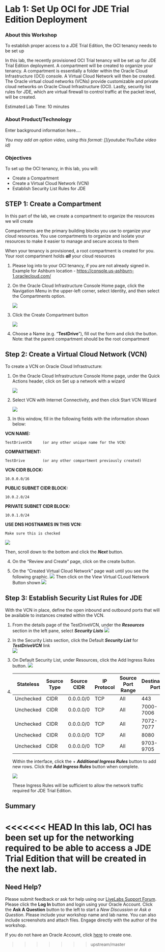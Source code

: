 # Lab 1: Set Up OCI for JDE Trial Edition Deployment 


### About this Workshop

To establish proper access to a JDE Trial Edition, the OCI tenancy needs to be set up

In this lab, the recently provisioned OCI Trial tenancy will be set up for JDE Trial Edition deployment. A compartment will be created to organize your tenancy. A compartment is essentially a folder within the Oracle Cloud Infrastructure (OCI) console. A Virtual Cloud Network will then be created. The Oracle virtual cloud networks (VCNs) provide customizable and private cloud networks on Oracle Cloud Infrastructure (OCI). Lastly, security list rules for JDE, which are virtual firewall to control traffic at the packet level, will be created.

Estimated Lab Time: 10 minutes

### About Product/Technology
Enter background information here....

*You may add an option video, using this format: [](youtube:YouTube video id)*

  [](youtube:zNKxJjkq0Pw)

### Objectives

To set up the OCI tenancy, in this lab, you will:
*   Create a Compartment
*   Create a Virtual Cloud Network (VCN)
*   Establish Security List Rules for JDE

## **STEP 1**: Create a Compartment 

In this part of the lab, we create a compartment to organize the resources we will create

Compartments are the primary building blocks you use to organize your cloud resources. You use compartments to organize and isolate your resources to make it easier to manage and secure access to them

When your tenancy is provisioned, a root compartment is created for you. Your root compartment holds ***all*** your cloud resources

1)  Please log into to your OCI tenancy, if you are not already signed in. Example for Ashburn location - https://console.us-ashburn-1.oraclecloud.com/ 

2)  On the Oracle Cloud Infrastructure Console Home page, click the Navigation Menu   in the upper-left corner, select Identity, and then select the Compartments option.

    ![](./images/1.2.png " ")

3)	Click the Create Compartment button

    ![](./images/1.3.png " ")

4)	Choose a Name (e.g. “**TestDrive**”), fill out the form and click the   button. Note: that the parent compartment should be the root compartment

##  **Step 2:**  Create a Virtual Cloud Network (VCN)

To create a VCN on Oracle Cloud Infrastructure:

1)	On the Oracle Cloud Infrastructure Console Home page, under the Quick Actions header, click on Set up a network with a wizard
 
    ![](./images/2.1.png " ")

2)	Select VCN with Internet Connectivity, and then click Start VCN Wizard

      ![](./images/2.2.png " ")

3) In this window, fill in the following fields with the information shown below:

**VCN NAME:**
            
    TestDriveVCN     (or any other unique name for the VCN)
**COMPARTMENT:**
            
    TestDrive        (or any other compartment previously created)
**VCN CIDR BLOCK:** 

    10.0.0.0/16

**PUBLIC SUBNET CIDR BLOCK:** 

    10.0.2.0/24

**PRIVATE SUBNET CIDR BLOCK:** 
            
    10.0.1.0/24 

**USE DNS HOSTNAMES IN THIS VCN:**

    Make sure this is checked

![](./images/2.3.png " ")

Then, scroll down to the bottom and click the ***Next*** button.

4)	On the “Review and Create” page, click on the create button.

5) On the “Created Virtual Cloud Network” page wait until you see the following graphic.
![](./images/2.4.png " ")
Then click on the View Virtual CLoud Network Button shown
![](./images/2.5.png " ")

 
## **Step 3:**  Establish Security List Rules for JDE 

With the VCN in place, define the open inbound and outbound ports that will be available to instances created within the VCN.

1)	From the details page of the TestDriveVCN, under the ***Resources*** section in the left pane, select ***Security Lists*** 
![](./images/3.1.png " ")

2)	In the Security Lists section, click the Default ***Security List*** for ***TestDriveVCN*** link  
![](./images/3.2.png " ")

3)	On Default Security List, under Resources, click the Add Ingress Rules button.
![](./images/3.33.png " ")

4) 
    | Stateless | Source Type |	Source CIDR | IP Protocol | Source Port Range |	Destination Port |
    | --- | --- | --- | --- | --- | --- |
    | Unchecked | CIDR|	0.0.0.0/0 |	TCP | All |	443 |
    | Unchecked | CIDR|	0.0.0.0/0 |	TCP | All |	7000-7006 |
    | Unchecked | CIDR|	0.0.0.0/0 |	TCP | All |	7072-7077 |
    | Unchecked | CIDR|	0.0.0.0/0 |	TCP | All |	8080 |
    | Unchecked | CIDR|	0.0.0.0/0 |	TCP | All |	9703-9705 |

    Within the interface, click the + ***Additional Ingress Rules*** button to add new rows. Click the ***Add Ingress Rules***  button when complete. 
    
    ![](./images/3.4.png " ")

    These Ingress Rules will be sufficient to allow the network traffic required for JDE Trial Edition.

## **Summary**

<<<<<<< HEAD
In this lab, OCI has been set up for the networking required to be able to access a JDE Trial Edition that will be created in the next lab.
=======
## Need Help?
Please submit feedback or ask for help using our [LiveLabs Support Forum](https://community.oracle.com/tech/developers/categories/livelabsdiscussions). Please click the **Log In** button and login using your Oracle Account. Click the **Ask A Question** button to the left to start a *New Discussion* or *Ask a Question*.  Please include your workshop name and lab name.  You can also include screenshots and attach files.  Engage directly with the author of the workshop.

If you do not have an Oracle Account, click [here](https://profile.oracle.com/myprofile/account/create-account.jspx) to create one.
>>>>>>> upstream/master
